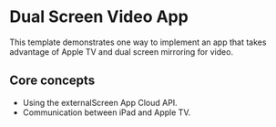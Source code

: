 # Dual Screen Video App

This template demonstrates one way to implement an app that 
takes advantage of Apple TV and dual screen mirroring for video.

## Core concepts

* Using the externalScreen App Cloud API.
* Communication between iPad and Apple TV.